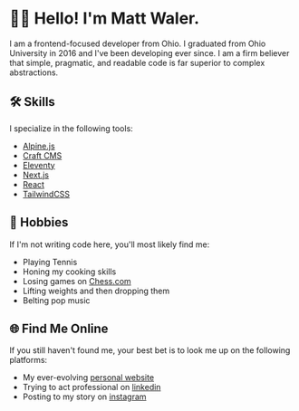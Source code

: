 # 👋🏼 Hello! I'm Matt Waler.

I am a frontend-focused developer from Ohio. I graduated from Ohio University in 2016 and I've been developing ever since. I am a firm believer that simple, pragmatic, and readable code is far superior to complex abstractions. 

## 🛠 Skills 

I specialize in the following tools:

- [Alpine.js](https://alpinejs.dev/)
- [Craft CMS](https://craftcms.com/)
- [Eleventy](https://www.11ty.dev)
- [Next.js](https://nextjs.org/)
- [React](https://reactjs.org/)
- [TailwindCSS](https://tailwindcss.com/)

## 🎾 Hobbies

If I'm not writing code here, you'll most likely find me:

- Playing Tennis
- Honing my cooking skills
- Losing games on [Chess.com](https://www.chess.com/member/w4ler)
- Lifting weights and then dropping them
- Belting pop music

## 🌐 Find Me Online

If you still haven't found me, your best bet is to look me up on the following platforms:

- My ever-evolving [personal website](https://mattwaler.com)
- Trying to act professional on [linkedin](https://www.linkedin.com/in/mattwaler/)
- Posting to my story on [instagram](https://www.instagram.com/mattwaler/)
